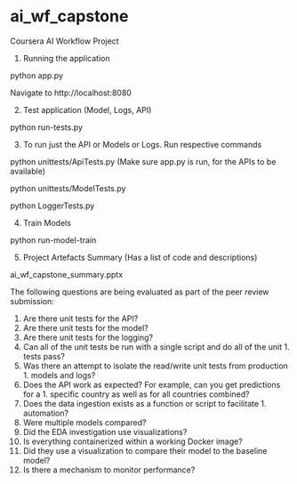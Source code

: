 # ai_wf_capstone
 Coursera AI Workflow Project
 
   1. Running the application
 
 python app.py
 
 Navigate to http://localhost:8080
 
 2. Test application (Model, Logs, API)
 
 python run-tests.py
 
  3. To run just the API or Models or Logs. Run respective commands
 
 python unittests/ApiTests.py   (Make sure app.py is run, for the APIs to be available)
 
 python unittests/ModelTests.py
 
 python LoggerTests.py
 
 4. Train Models 
 
 python run-model-train
 
 5. Project Artefacts Summary (Has a list of code and descriptions)
 
 ai_wf_capstone_summary.pptx
 
  
The following questions are being evaluated as part of the peer review submission:

1. Are there unit tests for the API?
1. Are there unit tests for the model?
1. Are there unit tests for the logging?
1. Can all of the unit tests be run with a single script and do all of the unit 1. tests pass?
1. Was there an attempt to isolate the read/write unit tests from production 1. models and logs?
1. Does the API work as expected? For example, can you get predictions for a 1. specific country as well as for all countries combined?
1. Does the data ingestion exists as a function or script to facilitate 1. automation? 
1. Were multiple models compared?
1. Did the EDA investigation use visualizations?
1. Is everything containerized within a working Docker image?
1. Did they use a visualization to compare their model to the baseline model?
1. Is there a mechanism to monitor performance?

